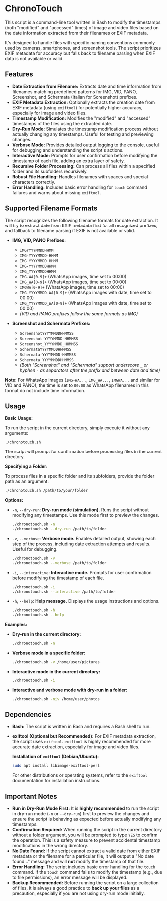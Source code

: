 # ChronoTouch

This script is a command-line tool written in Bash to modify the timestamps (both "modified" and "accessed" times) of image and video files based on the date information extracted from their filenames or EXIF metadata.

It's designed to handle files with specific naming conventions commonly used by cameras, smartphones, and screenshot tools. The script prioritizes EXIF metadata for accuracy but falls back to filename parsing when EXIF data is not available or valid.

## Features

*   **Date Extraction from Filename:** Extracts date and time information from filenames matching predefined patterns for IMG, VID, PANO, Screenshot, and Schermata (Italian for Screenshot) prefixes.
*   **EXIF Metadata Extraction:** Optionally extracts the creation date from EXIF metadata (using `exiftool`) for potentially higher accuracy, especially for image and video files.
*   **Timestamp Modification:** Modifies the "modified" and "accessed" timestamps of the files using the extracted date.
*   **Dry-Run Mode:**  Simulates the timestamp modification process without actually changing any timestamps. Useful for testing and previewing changes.
*   **Verbose Mode:** Provides detailed output logging to the console, useful for debugging and understanding the script's actions.
*   **Interactive Mode:**  Prompts for user confirmation before modifying the timestamp of each file, adding an extra layer of safety.
*   **Recursive Folder Processing:** Can process all files within a specified folder and its subfolders recursively.
*   **Robust File Handling:**  Handles filenames with spaces and special characters correctly.
*   **Error Handling:** Includes basic error handling for `touch` command failures and warns about missing `exiftool`.

## Supported Filename Formats

The script recognizes the following filename formats for date extraction. It will try to extract date from EXIF metadata first for all recognized prefixes, and fallback to filename parsing if EXIF is not available or valid.

*   **IMG, VID, PANO Prefixes:**
    *   `IMGYYYYMMDDHHMM`
    *   `IMG-YYYYMMDD-HHMM`
    *   `IMG_YYYYMMDD_HHMM`
    *   `IMG-YYYYMMDDHHMM`
    *   `IMG_YYYYMMDDHHMM`
    *   `IMG-WA[0-9]+` (WhatsApp images, time set to 00:00)
    *   `IMG_WA[0-9]+` (WhatsApp images, time set to 00:00)
    *   `IMGWA[0-9]+` (WhatsApp images, time set to 00:00)
    *   `IMG-YYYYMMDD-WA[0-9]+` (WhatsApp images with date, time set to 00:00)
    *   `IMG_YYYYMMDD_WA[0-9]+` (WhatsApp images with date, time set to 00:00)
    *   *(VID and PANO prefixes follow the same formats as IMG)*

*   **Screenshot and Schermata Prefixes:**
    *   `ScreenshotYYYYMMDDHHMMSS`
    *   `Screenshot-YYYYMMDD-HHMMSS`
    *   `Screenshot_YYYYMMDD_HHMMSS`
    *   `SchermataYYYYMMDDHHMMSS`
    *   `Schermata-YYYYMMDD-HHMMSS`
    *   `Schermata_YYYYMMDDHHMMSS`
    *   *(Both "Screenshot" and "Schermata" support underscore `_` or hyphen `-` as separators after the prefix and between date and time)*

**Note:**  For WhatsApp images (`IMG-WA...`, `IMG_WA...`, `IMGWA...` and similar for VID and PANO), the time is set to `00:00` as WhatsApp filenames in this format do not include time information.

## Usage

**Basic Usage:**

To run the script in the current directory, simply execute it without any arguments:

```bash
./chronotouch.sh
```

The script will prompt for confirmation before processing files in the current directory.

**Specifying a Folder:**

To process files in a specific folder and its subfolders, provide the folder path as an argument:

```bash
./chronotouch.sh /path/to/your/folder
```

**Options:**

*   `-n`, `--dry-run`:  **Dry-run mode (simulation).**  Runs the script without modifying any timestamps.  Use this mode first to preview the changes.

    ```bash
    ./chronotouch.sh -n
    ./chronotouch.sh --dry-run /path/to/folder
    ```

*   `-v`, `--verbose`:  **Verbose mode.** Enables detailed output, showing each step of the process, including date extraction attempts and results. Useful for debugging.

    ```bash
    ./chronotouch.sh -v
    ./chronotouch.sh --verbose /path/to/folder
    ```

*   `-i`, `--interactive`: **Interactive mode.**  Prompts for user confirmation before modifying the timestamp of each file.

    ```bash
    ./chronotouch.sh -i
    ./chronotouch.sh --interactive /path/to/folder
    ```

*   `-h`, `--help`: **Help message.** Displays the usage instructions and options.

    ```bash
    ./chronotouch.sh -h
    ./chronotouch.sh --help
    ```

**Examples:**

*   **Dry-run in the current directory:**
    ```bash
    ./chronotouch.sh -n
    ```

*   **Verbose mode in a specific folder:**
    ```bash
    ./chronotouch.sh -v /home/user/pictures
    ```

*   **Interactive mode in the current directory:**
    ```bash
    ./chronotouch.sh -i
    ```

*   **Interactive and verbose mode with dry-run in a folder:**
    ```bash
    ./chronotouch.sh -niv /home/user/photos
    ```

## Dependencies

*   **Bash:** The script is written in Bash and requires a Bash shell to run.
*   **exiftool (Optional but Recommended):**  For EXIF metadata extraction, the script uses `exiftool`.  `exiftool` is highly recommended for more accurate date extraction, especially for image and video files.

    **Installation of `exiftool` (Debian/Ubuntu):**

    ```bash
    sudo apt install libimage-exiftool-perl
    ```

    For other distributions or operating systems, refer to the `exiftool` documentation for installation instructions.

## Important Notes

*   **Run in Dry-Run Mode First:** It is **highly recommended** to run the script in dry-run mode (`-n` or `--dry-run`) first to preview the changes and ensure the script is behaving as expected before actually modifying any timestamps.
*   **Confirmation Required:** When running the script in the current directory without a folder argument, you will be prompted to type `YES` to confirm the operation. This is a safety measure to prevent accidental timestamp modifications in the wrong directory.
*   **No Date Found:** If the script cannot extract a valid date from either EXIF metadata or the filename for a particular file, it will output a "No date found..." message and will **not** modify the timestamp of that file.
*   **Error Handling:** The script includes basic error handling for the `touch` command. If the `touch` command fails to modify the timestamp (e.g., due to file permissions), an error message will be displayed.
*   **Backup Recommended:**  Before running the script on a large collection of files, it is always a good practice to **back up your files** as a precaution, especially if you are not using dry-run mode initially.
